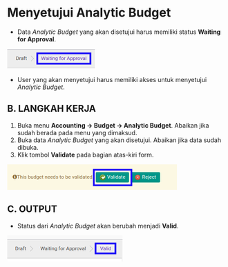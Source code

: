 # Menyetujui Analytic Budget

* Data *Analytic Budget* yang akan disetujui harus memiliki status **Waiting for Approval**.

![](../../img/analytic-budget/status-waiting-for-approval.png)

* User yang akan menyetujui harus memiliki akses untuk menyetujui *Analytic Budget*.

## B. LANGKAH KERJA

1. Buka menu **Accounting -> Budget -> Analytic Budget**. Abaikan jika sudah berada pada menu yang dimaksud.
2. Buka data *Analytic Budget* yang akan disetujui. Abaikan jika data sudah dibuka.
3. Klik tombol **Validate** pada bagian atas-kiri form.

![](../../img/analytic-budget/tombol-validate.png)

## C. OUTPUT

* Status dari *Analytic Budget* akan berubah menjadi **Valid**.

![](../../img/analytic-budget/status-valid.png)
